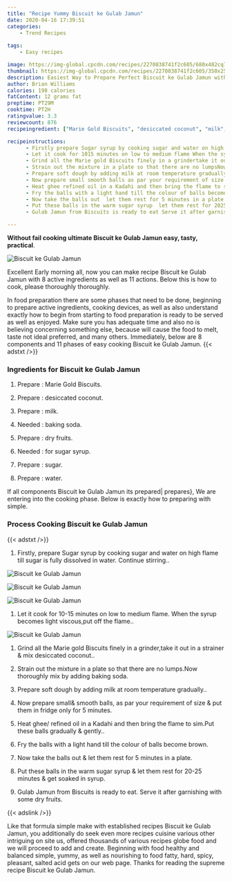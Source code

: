 ```yaml
---
title: "Recipe Yummy Biscuit ke Gulab Jamun"
date: 2020-04-16 17:39:51
categories:
    - Trend Recipes
    
tags:
    - Easy recipes

image: https://img-global.cpcdn.com/recipes/2270838741f2c605/680x482cq70/biscuit-ke-gulab-jamun-recipe-main-photo.jpg
thumbnail: https://img-global.cpcdn.com/recipes/2270838741f2c605/350x250cq70/biscuit-ke-gulab-jamun-recipe-main-photo.jpg
description: Easiest Way to Prepare Perfect Biscuit ke Gulab Jamun with 8 ingredients and 11 stages of easy cooking.
author: Brian Williams
calories: 198 calories
fatContent: 12 grams fat
preptime: PT29M
cooktime: PT2H
ratingvalue: 3.3
reviewcount: 876
recipeingredient: ["Marie Gold Biscuits", "desiccated coconut", "milk", "baking soda", "dry fruits", "for sugar syrup", "sugar", "water"]

recipeinstructions: 
      - Firstly prepare Sugar syrup by cooking sugar and water on high flame till sugar is fully dissolved in water Continue stirring 
      - Let it cook for 1015 minutes on low to medium flame When the syrup becomes light viscousput off the flame 
      - Grind all the Marie gold Biscuits finely in a grindertake it out in a strainer  mix desiccated coconut 
      - Strain out the mixture in a plate so that there are no lumpsNow thoroughly mix by adding baking soda 
      - Prepare soft dough by adding milk at room temperature gradually 
      - Now prepare small smooth balls as par your requirement of size  put them in fridge only for 5 minutes 
      - Heat ghee refined oil in a Kadahi and then bring the flame to simPut these balls gradually  gently 
      - Fry the balls with a light hand till the colour of balls become brown 
      - Now take the balls out  let them rest for 5 minutes in a plate 
      - Put these balls in the warm sugar syrup  let them rest for 2025 minutes  get soaked in syrup 
      - Gulab Jamun from Biscuits is ready to eat Serve it after garnishing with some dry fruits

---
```




**Without fail cooking ultimate Biscuit ke Gulab Jamun easy, tasty, practical**. 


![Biscuit ke Gulab Jamun](https://img-global.cpcdn.com/recipes/2270838741f2c605/680x482cq70/biscuit-ke-gulab-jamun-recipe-main-photo.jpg "Biscuit ke Gulab Jamun")




Excellent Early morning all, now you can make recipe Biscuit ke Gulab Jamun with 8 active ingredients as well as 11 actions. Below this is how to cook, please thoroughly thoroughly.

In food preparation there are some phases that need to be done, beginning to prepare active ingredients, cooking devices, as well as also understand exactly how to begin from starting to food preparation is ready to be served as well as enjoyed. Make sure you has adequate time and also no is believing concerning something else, because will cause the food to melt, taste not ideal preferred, and many others. Immediately, below are 8 components and 11 phases of easy cooking Biscuit ke Gulab Jamun.
{{< adstxt />}}

### Ingredients for Biscuit ke Gulab Jamun


1. Prepare  : Marie Gold Biscuits.

1. Prepare  : desiccated coconut.

1. Prepare  : milk.

1. Needed  : baking soda.

1. Prepare  : dry fruits.

1. Needed  : for sugar syrup.

1. Prepare  : sugar.

1. Prepare  : water.



If all components Biscuit ke Gulab Jamun its prepared| prepares}, We are entering into the cooking phase. Below is exactly how to preparing with simple.

### Process Cooking Biscuit ke Gulab Jamun

{{< adstxt />}}


1. Firstly, prepare Sugar syrup by cooking sugar and water on high flame till sugar is fully dissolved in water. Continue stirring..



![Biscuit ke Gulab Jamun](https://img-global.cpcdn.com/steps/e25664f825aa847b/160x128cq70/biscuit-ke-gulab-jamun-recipe-step-1-photo.jpg" "Biscuit ke Gulab Jamun")

![Biscuit ke Gulab Jamun](https://img-global.cpcdn.com/steps/d2e37c3bd376223b/160x128cq70/biscuit-ke-gulab-jamun-recipe-step-1-photo.jpg" "Biscuit ke Gulab Jamun")

![Biscuit ke Gulab Jamun](https://img-global.cpcdn.com/steps/47ba9cb29f115adb/160x128cq70/biscuit-ke-gulab-jamun-recipe-step-1-photo.jpg" "Biscuit ke Gulab Jamun")



1. Let it cook for 10-15 minutes on low to medium flame. When the syrup becomes light viscous,put off the flame..



![Biscuit ke Gulab Jamun](https://img-global.cpcdn.com/steps/9eabaac1ae64b85d/160x128cq70/biscuit-ke-gulab-jamun-recipe-step-2-photo.jpg" "Biscuit ke Gulab Jamun")



1. Grind all the Marie gold Biscuits finely in a grinder,take it out in a strainer &amp; mix desiccated coconut..



1. Strain out the mixture in a plate so that there are no lumps.Now thoroughly mix by adding baking soda.



1. Prepare soft dough by adding milk at room temperature gradually..



1. Now prepare small&amp; smooth balls, as par your requirement of size &amp; put them in fridge only for 5 minutes.



1. Heat ghee/ refined oil in a Kadahi and then bring the flame to sim.Put these balls gradually &amp; gently..



1. Fry the balls with a light hand till the colour of balls become brown.



1. Now take the balls out &amp; let them rest for 5 minutes in a plate.



1. Put these balls in the warm sugar syrup &amp; let them rest for 20-25 minutes &amp; get soaked in syrup.



1. Gulab Jamun from Biscuits is ready to eat. Serve it after garnishing with some dry fruits.





{{< adslink />}}

Like that formula simple make with established recipes Biscuit ke Gulab Jamun, you additionally do seek even more recipes cuisine various other intriguing on site us, offered thousands of various recipes globe food and we will proceed to add and create. Beginning with food healthy and balanced simple, yummy, as well as nourishing to food fatty, hard, spicy, pleasant, salted acid gets on our web page. Thanks for reading the supreme recipe Biscuit ke Gulab Jamun.
